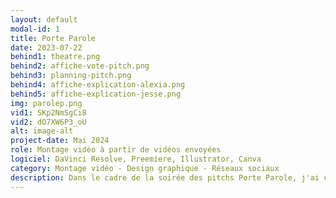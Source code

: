 ```yaml
---
layout: default
modal-id: 1
title: Porte Parole
date: 2023-07-22
behind1: theatre.png
behind2: affiche-vote-pitch.png
behind3: planning-pitch.png
behind4: affiche-explication-alexia.png
behind5: affiche-explication-jesse.png
img: parolep.png
vid1: SKp2NmSgCi8
vid2: dO7XW6P3_oU
alt: image-alt
project-date: Mai 2024
role: Montage vidéo à partir de vidéos envoyées
logiciel: DaVinci Resolve, Preemiere, Illustrator, Canva
category: Montage vidéo - Design graphique - Réseaux sociaux
description: Dans le cadre de la soirée des pitchs Porte Parole, j'ai créé des vidéos visant à présenter les participants avant leur entrée sur scène. Les vidéos ont été réalisées à partir de séquences filmées par les participants eux-mêmes pendant leur processus de création. La vidéo que vous voyez est celle du gagnant de la soirée. En allant à droite, vous verrez également une vidéo que j'ai fait pour leur réseaux sociaux.
---
```

